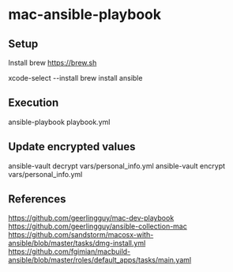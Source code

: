 # mac-ansible-playbook

## Setup
Install brew https://brew.sh

xcode-select --install
brew install ansible

## Execution
ansible-playbook playbook.yml

## Update encrypted values
ansible-vault decrypt vars/personal_info.yml 
ansible-vault encrypt vars/personal_info.yml

## References
https://github.com/geerlingguy/mac-dev-playbook
https://github.com/geerlingguy/ansible-collection-mac
https://github.com/sandstorm/macosx-with-ansible/blob/master/tasks/dmg-install.yml
https://github.com/fgimian/macbuild-ansible/blob/master/roles/default_apps/tasks/main.yaml